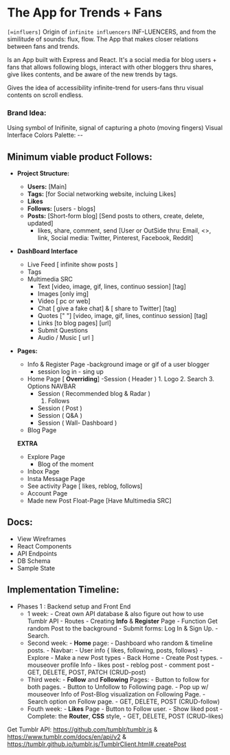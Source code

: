 # The App for Trends + Fans
`[∞influers]` 
Origin of `infinite influencers` INF-LUENCERS, and from the similitude of sounds: flux, flow.
The App that makes closer relations between fans and trends. 

Is an App built with Express and React. It's a social media for blog users + fans that allows following blogs, interact with other bloggers thru shares, give likes contents, and be aware of the new trends by tags.

Gives the idea of accessibility infinite-trend for users-fans thru visual contents on scroll endless.

### Brand Idea: 
Using symbol of Inifinite, signal of capturing a photo (moving fingers)
Visual Interface
Colors Palette: --

## Minimum viable product Follows:
  - **Project Structure:** 
    - **Users:** [Main]
    - **Tags:**  [for Social networking website, incluing Likes]
    - **Likes** 
    - **Follows:** [users - blogs]
    - **Posts:** [Short-form blog] [Send posts to others, create, delete, updated] 
        - likes, share, comment, send [User or OutSide thru: Email, <>, link, Social media: Twitter, Pinterest, Facebook, Reddit]

 
 - **DashBoard Interface**
     - Live Feed [ infinite show posts ]
     - Tags
     - Multimedia SRC
        - Text [video, image, gif, lines, continuo session] [tag]
        - Images [only img]
        - Video [ pc or web]
        - Chat [ give a fake chat] & [ share to Twitter] [tag]
        - Quotes [" "] [video, image, gif, lines, continuo session] [tag]
        - Links [to blog pages] [url]
        - Submit Questions
        - Audio / Music [ url ]

 - **Pages:**
    - Info & Register Page 
        -background image or gif of a user blogger
        - session log in - sing up
    - Home Page [ **Overriding**]
        -Session ( Header )
            1. Logo
            2. Search
            3. Options NAVBAR
        - Session ( Recommended blog & Radar )
            1. Follows
        - Session ( Post )
        - Session ( Q&A )
        - Session ( Wall- Dashboard )
    - Blog Page 

    **EXTRA**
    - Explore Page
        - Blog of the moment
    - Inbox Page
    - Insta Message Page
    - See activity Page [ likes, reblog, follows]
    - Account Page
    - Made new Post Float-Page [Have Multimedia SRC]

## Docs: 
   * View Wireframes
   * React Components
   * API Endpoints
   * DB Schema
   * Sample State

## Implementation Timeline: 
- Phases 1 : Backend setup and Front End 
    * 1 week: 
            - Creat own API database & also figure out how to use Tumblr API
            - Routes
            - Creating **Info** & **Register** Page
            - Function Get random Post to the background 
            - Submit forms: Log In & Sign Up.
            - Search.
    * Second week:
            - **Home** page:
                - Dashboard who random & timeline posts.
                - Navbar: 
                    - User info { likes, following, posts, follows}
                    - Explore
                    - Make a new Post types
                    - Back Home 
                - Create Post types.
                - mouseover profile Info
                - likes post
                - reblog post
                - comment post
                - GET, DELETE, POST, PATCH (CRUD-post)
    * Third week:
           - **Follow** and **Following** Pages:
                - Button to follow for both pages.
                - Button to Unfollow to Following page.
                - Pop up w/ mouseover Info of Post-Blog visualization on Following Page.
                - Search option on Follow page.
                - GET, DELETE, POST (CRUD-follow)
    * Fouth week: 
            - **Likes** Page
                - Button to Follow user.
                - Show liked post
                - Complete: the **Router**, **CSS** style,
                - GET, DELETE, POST (CRUD-likes) 


Get Tumblr API: https://github.com/tumblr/tumblr.js  & https://www.tumblr.com/docs/en/api/v2 & https://tumblr.github.io/tumblr.js/TumblrClient.html#.createPost